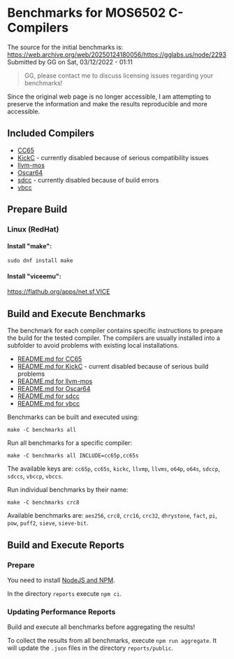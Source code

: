 # Benchmarks for MOS6502 C-Compilers

The source for the initial benchmarks is: https://web.archive.org/web/20250124180056/https://gglabs.us/node/2293  
Submitted by GG on Sat, 03/12/2022 - 01:11

> GG, please contact me to discuss licensing issues regarding your benchmarks!

Since the original web page is no longer accessible, I am attempting to preserve the information and make the results reproducible and more accessible.

## Included Compilers

-   [CC65](https://cc65.github.io/)
-   [KickC](https://gitlab.com/camelot/kickc) - currently disabled because of serious compatibility issues
-   [llvm-mos](https://llvm-mos.org)
-   [Oscar64](https://github.com/drmortalwombat/oscar64)
-   [sdcc](https://sdcc.sourceforge.net/) - currently disabled because of build errors
-   [vbcc](http://www.compilers.de/vbcc.html)

## Prepare Build

### Linux (RedHat)

#### Install "make":

```
sudo dnf install make
```

#### Install "viceemu":

https://flathub.org/apps/net.sf.VICE

## Build and Execute Benchmarks

The benchmark for each compiler contains specific instructions to prepare the build for the tested compiler.
The compilers are usually installed into a subfolder to avoid problems with existing local installations.

-   [README.md for CC65](benchmarks/cc65/README.md)
-   [README.md for KickC](benchmarks/kickc/README.md) - current disabled because of serious build problems
-   [README.md for llvm-mos](benchmarks/llvm-mos/README.md)
-   [README.md for Oscar64](benchmarks/oscar64/README.md)
-   [README.md for sdcc](benchmarks/sdcc/README.md)
-   [README.md for vbcc](benchmarks/vbcc/README.md)

Benchmarks can be built and executed using:

```
make -C benchmarks all
```

Run all benchmarks for a specific compiler:

```
make -C benchmarks all INCLUDE=cc65p,cc65s
```

The available keys are: `cc65p`, `cc65s`, `kickc`, `llvmp`, `llvms`, `o64p`, `o64s`, `sdccp`, `sdccs`, `vbccp`, `vbccs`.

Run individual benchmarks by their name:

```
make -C benchmarks crc8
```

Available benchmarks are: `aes256`, `crc8`, `crc16`, `crc32`, `dhrystone`, `fact`, `pi`, `pow`, `puff2`, `sieve`, `sieve-bit`.

## Build and Execute Reports

### Prepare

You need to install [NodeJS and NPM](https://docs.npmjs.com/downloading-and-installing-node-js-and-npm).

In the directory `reports` execute `npm ci`.

### Updating Performance Reports

Build and execute all benchmarks before aggregating the results!

To collect the results from all benchmarks, execute `npm run aggregate`. It will update the `.json` files in the directory `reports/public`.
